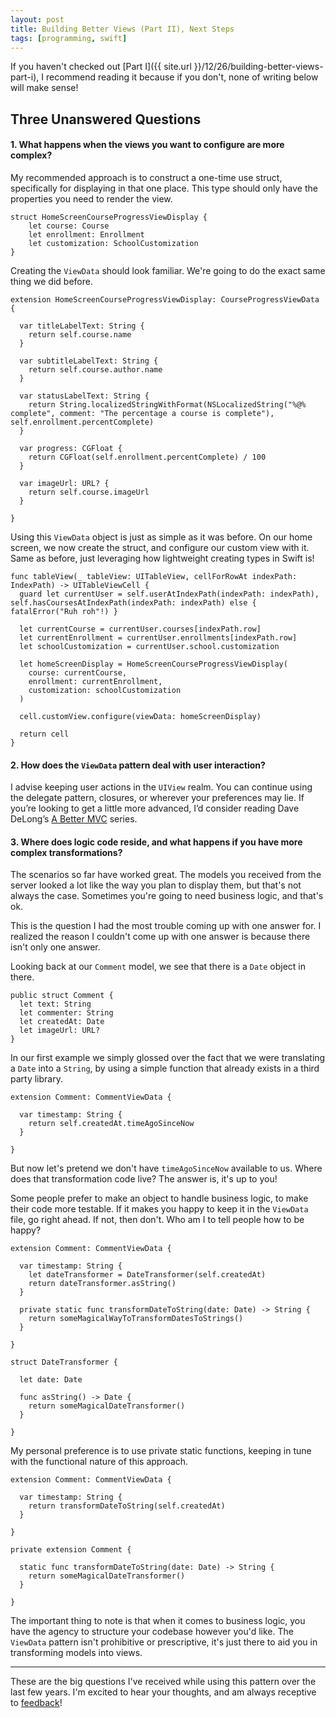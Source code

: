 ```yaml
---
layout: post
title: Building Better Views (Part II), Next Steps
tags: [programming, swift]
---
```


If you haven't checked out [Part I]({{ site.url }}/12/26/building-better-views-part-i), I recommend reading it because if you don't, none of writing below will make sense!

## Three Unanswered Questions

#### 1. What happens when the views you want to configure are more complex?

My recommended approach is to construct a one-time use struct, specifically for displaying in that one place. This type should only have the properties you need to render the view.


    struct HomeScreenCourseProgressViewDisplay {
        let course: Course
        let enrollment: Enrollment
        let customization: SchoolCustomization
    }

Creating the `ViewData` should look familiar. We're going to do the exact same thing we did before.

    extension HomeScreenCourseProgressViewDisplay: CourseProgressViewData {
    
      var titleLabelText: String {
        return self.course.name
      }
    
      var subtitleLabelText: String {
        return self.course.author.name
      }
    
      var statusLabelText: String {
	    return String.localizedStringWithFormat(NSLocalizedString("%@% complete", comment: "The percentage a course is complete"), self.enrollment.percentComplete)
      }
    
      var progress: CGFloat {
        return CGFloat(self.enrollment.percentComplete) / 100
      }
    
      var imageUrl: URL? {
        return self.course.imageUrl
      }
    
    }

Using this `ViewData` object is just as simple as it was before. On our home screen, we now create the struct, and configure our custom view with it. Same as before, just leveraging how lightweight creating types in Swift is!

    func tableView(_ tableView: UITableView, cellForRowAt indexPath: IndexPath) -> UITableViewCell {
      guard let currentUser = self.userAtIndexPath(indexPath: indexPath), self.hasCoursesAtIndexPath(indexPath: indexPath) else { fatalError("Ruh roh"!) }
    
      let currentCourse = currentUser.courses[indexPath.row]
      let currentEnrollment = currentUser.enrollments[indexPath.row]
      let schoolCustomization = currentUser.school.customization
    
      let homeScreenDisplay = HomeScreenCourseProgressViewDisplay(
        course: currentCourse, 
        enrollment: currentEnrollment, 
        customization: schoolCustomization
      )
    
      cell.customView.configure(viewData: homeScreenDisplay)
    
      return cell
    }


#### 2. How does the `ViewData` pattern deal with user interaction?

I advise keeping user actions in the `UIView` realm. You can continue using the delegate pattern, closures, or wherever your preferences may lie. If you’re looking to get a little more advanced, I’d consider reading Dave DeLong’s [A Better MVC](https://davedelong.com/blog/2017/11/06/a-better-mvc-part-1-the-problems/) series.


#### 3. Where does logic code reside, and what happens if you have more complex transformations?

The scenarios so far have worked great. The models you received from the server looked a lot like the way you plan to display them, but that's not always the case. Sometimes you're going to need business logic, and that's ok.

This is the question I had the most trouble coming up with one answer for. I realized the reason I couldn't come up with one answer is because there isn't only one answer.

Looking back at our `Comment` model, we see that there is a `Date` object in there.

    public struct Comment {
      let text: String
      let commenter: String
      let createdAt: Date
      let imageUrl: URL?
    }

In our first example we simply glossed over the fact that we were translating a `Date` into a `String`, by using a simple function that already exists in a third party library.

    extension Comment: CommentViewData {
    
      var timestamp: String {
        return self.createdAt.timeAgoSinceNow
      }
    
    }

But now let's pretend we don't have `timeAgoSinceNow` available to us. Where does that transformation code live? The answer is, it's up to you!

Some people prefer to make an object to handle business logic, to make their code more testable. If it makes you happy to keep it in the `ViewData` file, go right ahead. If not, then don't. Who am I to tell people how to be happy?

    extension Comment: CommentViewData {
    
      var timestamp: String {
        let dateTransformer = DateTransformer(self.createdAt)
        return dateTransformer.asString()
      }
    
      private static func transformDateToString(date: Date) -> String {
        return someMagicalWayToTransformDatesToStrings()
      }

    }
    
    struct DateTransformer {
    
      let date: Date
    
      func asString() -> Date {
        return someMagicalDateTransformer()
      }
    
    }

My personal preference is to use private static functions, keeping in tune with the functional nature of this approach.

    extension Comment: CommentViewData {
    
      var timestamp: String {
        return transformDateToString(self.createdAt)
      }
    
    }
    
    private extension Comment {
    
      static func transformDateToString(date: Date) -> String {
        return someMagicalDateTransformer()
      }
     
    }

The important thing to note is that when it comes to business logic, you have the agency to structure your codebase however you'd like. The `ViewData` pattern isn't prohibitive or prescriptive, it's just there to aid you in transforming models into views.

----------

These are the big questions I've received while using this pattern over the last few years. I'm excited to hear your thoughts, and am always receptive to [feedback](https://twitter.com/mergesort)!

